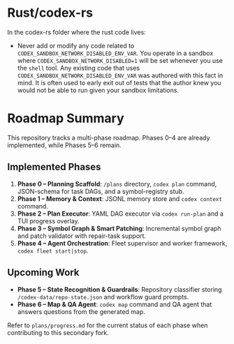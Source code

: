 # Rust/codex-rs

In the codex-rs folder where the rust code lives:

- Never add or modify any code related to `CODEX_SANDBOX_NETWORK_DISABLED_ENV_VAR`. You operate in a sandbox where `CODEX_SANDBOX_NETWORK_DISABLED=1` will be set whenever you use the `shell` tool. Any existing code that uses `CODEX_SANDBOX_NETWORK_DISABLED_ENV_VAR` was authored with this fact in mind. It is often used to early exit out of tests that the author knew you would not be able to run given your sandbox limitations.

# Roadmap Summary

This repository tracks a multi-phase roadmap. Phases 0–4 are already implemented, while Phases 5–6 remain.

## Implemented Phases

1. **Phase 0 – Planning Scaffold**: `/plans` directory, `codex plan` command, JSON-schema for task DAGs, and a symbol-registry stub.
2. **Phase 1 – Memory & Context**: JSONL memory store and `codex context` command.
3. **Phase 2 – Plan Executor**: YAML DAG executor via `codex run-plan` and a TUI progress overlay.
4. **Phase 3 – Symbol Graph & Smart Patching**: Incremental symbol graph and patch validator with repair-task support.
5. **Phase 4 – Agent Orchestration**: Fleet supervisor and worker framework, `codex fleet start|stop`.

## Upcoming Work

- **Phase 5 – State Recognition & Guardrails**: Repository classifier storing `/codex-data/repo-state.json` and workflow guard prompts.
- **Phase 6 – Map & QA Agent**: `codex map` command and QA agent that answers questions from the generated map.

Refer to `plans/progress.md` for the current status of each phase when contributing to this secondary fork.
